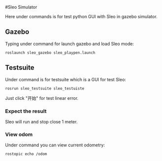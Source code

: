#Sleo Simulator

Here under commands is for test python GUI with Sleo in gazebo simulator.

## Gazebo 
Typing under command for launch gazebo and load Sleo mode:
```
roslaunch sleo_gazebo sleo_playpen.launch
```

## Testsuite
Under command is for testsuite which is a GUI for test Sleo:
```
rosrun sleo_testsuite sleo_testuiste
```
Just click "开始" for test linear error.

### Expect the result
Sleo will run and stop close 1 meter.

### View odom
Under command you can view current odometry:
```
rostopic echo /odom
```

